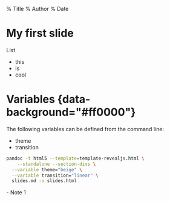 % Title
% Author
% Date


# My first slide

List

* this 
* is
* cool

# Variables {data-background="#ff0000"} 


The following variables can be defined from the command line:

* theme
* transition

```bash
pandoc -t html5 --template=template-revealjs.html \
	--standalone --section-divs \
  --variable theme="beige" \
  --variable transition="linear" \
  slides.md -o slides.html
```

<div class="notes">
- Note 1
</div>
